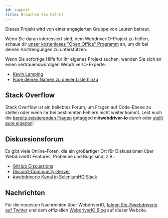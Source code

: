 ```yaml
---
id: support
title: Brauchen Sie Hilfe?
---
```


Dieses Projekt wird von einer engagierten Gruppe von Leuten betreut.

Wenn Sie daran interessiert sind, dem WebdriverIO-Projekt zu helfen, schaue dir [unser kostenloses "Open Office" Programm](/blog/2020/07/01/office-hours) an, um dir bei deinen Anstrengungen zu unterstützen.

Wenn Sie sofortige Hilfe für Ihr eigenes Projekt suchen, wenden Sie sich an einen vertrauenswürdigen WebdriverIO-Experte:

- [Kevin Lamping](https://www.codementor.io/@kevinlamping)
- [Füge deinen Namen zu dieser Liste hinzu](https://github.com/webdriverio/webdriverio/edit/master/website/docs/Support.md)

## Stack Overflow

Stack Overflow ist ein beliebtes Forum, um Fragen auf Code-Ebene zu stellen oder wenn ihr bei bestimmten Fehlern nicht weiter kommt. Lest euch die [bereits existierenden Fragen](https://stackoverflow.com/questions/tagged/docusaurus) getagged mit**webdriver-io** durch oder [stellt eure eigenen](https://stackoverflow.com/questions/ask?tags=docusaurus)!

## Diskussionsforum

Es gibt viele Online-Foren, die ein großartiger Ort für Diskussionen über WebdriverIO Features, Probleme und Bugs sind, z.B.:

- [GitHub Discussions](https://github.com/webdriverio/webdriverio/discussions)
- [Discord-Community-Server](https://discord.webdriver.io)
- [#webdriverio Kanal in SeleniumHQ Slack](https://join.slack.com/t/seleniumhq/shared_invite/zt-vv33sc0w-VKKQop3WDV_lfrLXGGHvDw)

## Nachrichten

Für die neuesten Nachrichten über WebdriverIO, [folgen Sie @webdriverio auf Twitter](https://twitter.com/webdriverio) und dem offiziellen [WebdriverIO Blog](/blog) auf dieser Website.
